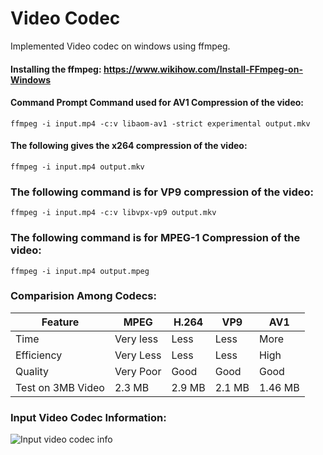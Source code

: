 # Video Codec
 Implemented Video codec on windows using ffmpeg.


#### Installing the ffmpeg: https://www.wikihow.com/Install-FFmpeg-on-Windows

#### Command Prompt Command used for AV1 Compression of the video:
```
ffmpeg -i input.mp4 -c:v libaom-av1 -strict experimental output.mkv
```

#### The following gives the x264 compression of the video:
```
ffmpeg -i input.mp4 output.mkv
```

### The following command is for VP9 compression of the video:
```
ffmpeg -i input.mp4 -c:v libvpx-vp9 output.mkv
```

### The following command is for MPEG-1 Compression of the video:
```
ffmpeg -i input.mp4 output.mpeg
```

### Comparision Among Codecs:
| Feature    | MPEG      | H.264  | VP9  | AV1  |
|------------|-----------|--------|------|------|
| Time       | Very less | Less   | Less | More |
| Efficiency | Very Less | Less   | Less | High | 
| Quality    | Very Poor | Good   | Good | Good |
| Test on 3MB Video | 2.3 MB | 2.9 MB | 2.1 MB | 1.46 MB |

### Input Video Codec Information:
![Input video codec info](https://github.com/trilochan-kumar/Video-Codec/assets/126813766/0fe22307-7f1e-44a7-8cce-fe9ae06889b3)

